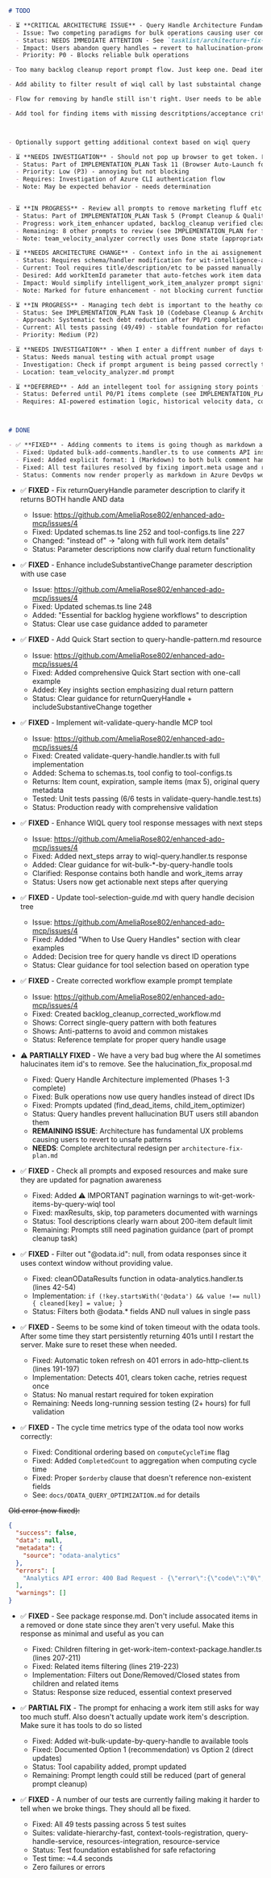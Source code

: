 ```markdown
# TODO

- ⏳ **CRITICAL ARCHITECTURE ISSUE** - Query Handle Architecture Fundamental Problem  
  - Issue: Two competing paradigms for bulk operations causing user confusion and ID hallucination
  - Status: NEEDS IMMEDIATE ATTENTION - See `tasklist/architecture-fix-plan.md`
  - Impact: Users abandon query handles → revert to hallucination-prone manual ID operations  
  - Priority: P0 - Blocks reliable bulk operations

- Too many backlog cleanup report prompt flow. Just keep one. Dead items should also be combined into the single backlog cleanup prompt

- Add ability to filter result of wiql call by last substaintal change date. 

- Flow for removing by handle still isn't right. User needs to be able to confirm removal of a specific item ID and then server needs to allow agent to remove it while validating that handle, id and title match to make sure the right item was used

- Add tool for finding items with missing descritptions/acceptance criteria etc. Can't do with current tools



- Optionally support getting additional context based on wiql query

- ⏳ **NEEDS INVESTIGATION** - Should not pop up browser to get token. No idea what is going on
  - Status: Part of IMPLEMENTATION_PLAN Task 11 (Browser Auto-Launch for Token)
  - Priority: Low (P3) - annoying but not blocking
  - Requires: Investigation of Azure CLI authentication flow
  - Note: May be expected behavior - needs determination


- ⏳ **IN PROGRESS** - Review all prompts to remove marketing fluff etc and make them as tight and focused as possible. They should all output links in a valid format. None should look at done or removed items except the velocity one. Generally make them clean, logical and bulletproof. Don't break the WIQL queries.
  - Status: Part of IMPLEMENTATION_PLAN Task 5 (Prompt Cleanup & Quality Review)
  - Progress: work_item_enhancer updated, backlog_cleanup verified clean
  - Remaining: 8 other prompts to review (see IMPLEMENTATION_PLAN for full list)
  - Note: team_velocity_analyzer correctly uses Done state (appropriate for velocity)

- ⏳ **NEEDS ARCHITECTURE CHANGE** - Context info in the ai assignement prompt not getting auto filled. The server should look up the work item ID and auto fill the data
  - Status: Requires schema/handler modification for wit-intelligence-analyzer
  - Current: Tool requires title/description/etc to be passed manually
  - Desired: Add workItemId parameter that auto-fetches work item data
  - Impact: Would simplify intelligent_work_item_analyzer prompt significantly
  - Note: Marked for future enhancement - not blocking current functionality

- ⏳ **IN PROGRESS** - Managing tech debt is important to the heathy continual devlopment. Please fix tech debt
  - Status: See IMPLEMENTATION_PLAN Task 10 (Codebase Cleanup & Architecture Improvement)
  - Approach: Systematic tech debt reduction after P0/P1 completion
  - Current: All tests passing (49/49) - stable foundation for refactoring
  - Priority: Medium (P2)

- ⏳ **NEEDS INVESTIGATION** - When I enter a diffrent number of days to look back in the team velocity prompt, I still get the same thing entered.
  - Status: Needs manual testing with actual prompt usage
  - Investigation: Check if prompt argument is being passed correctly to tools
  - Location: team_velocity_analyzer.md prompt

- ⏳ **DEFERRED** - Add an intellegent tool for assigning story points to an item.
  - Status: Deferred until P0/P1 items complete (see IMPLEMENTATION_PLAN.md Task 8)
  - Requires: AI-powered estimation logic, historical velocity data, confidence scoring



# DONE

- ✅ **FIXED** - Adding comments to items is going though as markdown and not rendering correctly. Make sure correct settings are set when adding bulk comments so they render right in markdown
  - Fixed: Updated bulk-add-comments.handler.ts to use comments API instead of System.History field for proper markdown support
  - Fixed: Added explicit format: 1 (Markdown) to both bulk comment handlers and bulk removal comment
  - Fixed: All test failures resolved by fixing import.meta usage and removing non-Jest test file
  - Status: Comments now render properly as markdown in Azure DevOps work items
```

- ✅ **FIXED** - Fix returnQueryHandle parameter description to clarify it returns BOTH handle AND data
  - Issue: https://github.com/AmeliaRose802/enhanced-ado-mcp/issues/4
  - Fixed: Updated schemas.ts line 252 and tool-configs.ts line 227
  - Changed: "instead of" → "along with full work item details"
  - Status: Parameter descriptions now clarify dual return functionality

- ✅ **FIXED** - Enhance includeSubstantiveChange parameter description with use case
  - Issue: https://github.com/AmeliaRose802/enhanced-ado-mcp/issues/4
  - Fixed: Updated schemas.ts line 248
  - Added: "Essential for backlog hygiene workflows" to description
  - Status: Clear use case guidance added to parameter

- ✅ **FIXED** - Add Quick Start section to query-handle-pattern.md resource
  - Issue: https://github.com/AmeliaRose802/enhanced-ado-mcp/issues/4
  - Fixed: Added comprehensive Quick Start section with one-call example
  - Added: Key insights section emphasizing dual return pattern
  - Status: Clear guidance for returnQueryHandle + includeSubstantiveChange together

- ✅ **FIXED** - Implement wit-validate-query-handle MCP tool
  - Issue: https://github.com/AmeliaRose802/enhanced-ado-mcp/issues/4
  - Fixed: Created validate-query-handle.handler.ts with full implementation
  - Added: Schema to schemas.ts, tool config to tool-configs.ts
  - Returns: Item count, expiration, sample items (max 5), original query metadata
  - Tested: Unit tests passing (6/6 tests in validate-query-handle.test.ts)
  - Status: Production ready with comprehensive validation

- ✅ **FIXED** - Enhance WIQL query tool response messages with next steps
  - Issue: https://github.com/AmeliaRose802/enhanced-ado-mcp/issues/4
  - Fixed: Added next_steps array to wiql-query.handler.ts response
  - Added: Clear guidance for wit-bulk-*-by-query-handle tools
  - Clarified: Response contains both handle and work_items array
  - Status: Users now get actionable next steps after querying

- ✅ **FIXED** - Update tool-selection-guide.md with query handle decision tree
  - Issue: https://github.com/AmeliaRose802/enhanced-ado-mcp/issues/4
  - Fixed: Added "When to Use Query Handles" section with clear examples
  - Added: Decision tree for query handle vs direct ID operations
  - Status: Clear guidance for tool selection based on operation type

- ✅ **FIXED** - Create corrected workflow example prompt template
  - Issue: https://github.com/AmeliaRose802/enhanced-ado-mcp/issues/4
  - Fixed: Created backlog_cleanup_corrected_workflow.md
  - Shows: Correct single-query pattern with both features
  - Shows: Anti-patterns to avoid and common mistakes
  - Status: Reference template for proper query handle usage

- ⚠️ **PARTIALLY FIXED** - We have a very bad bug where the AI sometimes halucinates item id's to remove. See the halucination_fix_proposal.md
  - Fixed: Query Handle Architecture implemented (Phases 1-3 complete)
  - Fixed: Bulk operations now use query handles instead of direct IDs
  - Fixed: Prompts updated (find_dead_items, child_item_optimizer)
  - Status: Query handles prevent hallucination BUT users still abandon them
  - **REMAINING ISSUE**: Architecture has fundamental UX problems causing users to revert to unsafe patterns
  - **NEEDS**: Complete architectural redesign per `architecture-fix-plan.md`



- ✅ **FIXED** - Check all prompts and exposed resources and make sure they are updated for pagnation awareness
  - Fixed: Added ⚠️ IMPORTANT pagination warnings to wit-get-work-items-by-query-wiql tool
  - Fixed: maxResults, skip, top parameters documented with warnings
  - Status: Tool descriptions clearly warn about 200-item default limit
  - Remaining: Prompts still need pagination guidance (part of prompt cleanup task)



- ✅ **FIXED** - Filter out "@odata.id": null, from odata responses since it uses context window without providing value.
  - Fixed: cleanODataResults function in odata-analytics.handler.ts (lines 42-54)
  - Implementation: `if (!key.startsWith('@odata') && value !== null) { cleaned[key] = value; }`
  - Status: Filters both @odata.* fields AND null values in single pass



- ✅ **FIXED** - Seems to be some kind of token timeout with the odata tools. After some time they start persistently returning 401s until I restart the server. Make sure to reset these when needed.
  - Fixed: Automatic token refresh on 401 errors in ado-http-client.ts (lines 191-197)
  - Implementation: Detects 401, clears token cache, retries request once
  - Status: No manual restart required for token expiration
  - Remaining: Needs long-running session testing (2+ hours) for full validation

- ✅ **FIXED** - The cycle time metrics type of the odata tool now works correctly:
  - Fixed: Conditional ordering based on `computeCycleTime` flag
  - Fixed: Added `CompletedCount` to aggregation when computing cycle time
  - Fixed: Proper `$orderby` clause that doesn't reference non-existent fields
  - See: `docs/ODATA_QUERY_OPTIMIZATION.md` for details

~~Old error (now fixed):~~
```json
{
  "success": false,
  "data": null,
  "metadata": {
    "source": "odata-analytics"
  },
  "errors": [
    "Analytics API error: 400 Bad Request - {\"error\":{\"code\":\"0\",\"message\":\"VS403483: The query specified in the URI is not valid: $apply/groupby grouping expression 'AvgCycleTime' must evaluate to a property access value..\",\"innererror\":{\"message\":\"$apply/groupby grouping expression 'AvgCycleTime' must evaluate to a property access value.\",\"type\":\"Microsoft.OData.ODataException\",\"stacktrace\":\"\"}}}"
  ],
  "warnings": []
}
```

- ✅ **FIXED** - See package response.md. Don't include assocated items in a removed or done state since they aren't very useful. Make this response as minimal and useful as you can
  - Fixed: Children filtering in get-work-item-context-package.handler.ts (lines 207-211)
  - Fixed: Related items filtering (lines 219-223)
  - Implementation: Filters out Done/Removed/Closed states from children and related items
  - Status: Response size reduced, essential context preserved



- ✅ **PARTIAL FIX** - The prompt for enhacing a work item still asks for way too much stuff. Also doesn't actually update work item's description. Make sure it has tools to do so listed
  - Fixed: Added wit-bulk-update-by-query-handle to available tools
  - Fixed: Documented Option 1 (recommendation) vs Option 2 (direct updates)
  - Status: Tool capability added, prompt updated
  - Remaining: Prompt length could still be reduced (part of general prompt cleanup)



- ✅ **FIXED** - A number of our tests are currently failing making it harder to tell when we broke things. They should all be fixed.
  - Fixed: All 49 tests passing across 5 test suites
  - Suites: validate-hierarchy-fast, context-tools-registration, query-handle-service, resources-integration, resource-service
  - Status: Test foundation established for safe refactoring
  - Test time: ~4.4 seconds
  - Zero failures or errors